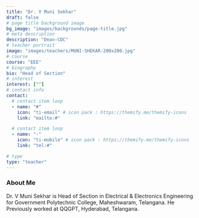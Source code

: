 ```yaml
---
title: "Dr. V Muni Sekhar"
draft: false
# page title background image
bg_image: "images/backgrounds/page-title.jpg"
# meta description
description: "Dean-CDC"
# teacher portrait
image: "images/teachers/MUNI-SHEKAR-200x200.jpg"
# course
course: "EEE"
# biography
bio: "Head of Section"
# interest
interest: [""]
# contact info
contact:
  # contact item loop
  - name: "#"
    icon: "ti-email" # icon pack : https://themify.me/themify-icons
    link: "mailto:#"

  # contact item loop
  - name: "-"
    icon: "ti-mobile" # icon pack : https://themify.me/themify-icons
    link: "tel:#"

# type
type: "teacher"
---
```


### About Me

Dr. V Muni Sekhar is Head of Section in Electrical & Electronics Engineering for Government Polytechnic College, Maheshwaram, Telangana. He Previously worked at QQGPT, Hyderabad, Telangana.
